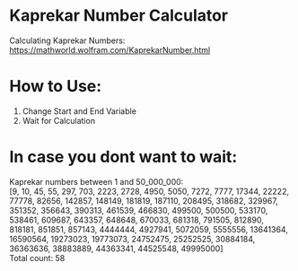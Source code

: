 # Kaprekar Number Calculator

Calculating Kaprekar Numbers:  
https://mathworld.wolfram.com/KaprekarNumber.html

# How to Use:
1. Change Start and End Variable
2. Wait for Calculation

# In case you dont want to wait:
Kaprekar numbers between 1 and 50_000_000:  
[9, 10, 45, 55, 297, 703, 2223, 2728, 4950, 5050, 7272, 7777, 17344, 22222, 77778, 82656, 142857, 148149, 181819, 187110, 208495, 318682, 329967, 351352, 356643, 390313, 461539, 466830, 499500, 500500, 533170, 538461, 609687, 643357, 648648, 670033, 681318, 791505, 812890, 818181, 851851, 857143, 4444444, 4927941, 5072059, 5555556, 13641364, 16590564, 19273023, 19773073, 24752475, 25252525, 30884184, 36363636, 38883889, 44363341, 44525548, 49995000]  
Total count: 58
